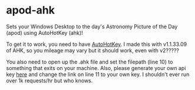 # apod-ahk
Sets your Windows Desktop to the day's Astronomy Picture of the Day (apod) using AutoHotKey (ahk)!

To get it to work, you need to have [AutoHotKey](https://www.autohotkey.com/). I made this with v1.1.33.09 of AHK, so you mileage may vary but it should work, even with v2?????

You also need to open up the .ahk file and set the filepath (line 10) to something that exits on your machine. 
Also, please generate your own api key [here](https://api.nasa.gov/) and change the link on line 11 to your own key. I shouldn't ever run over 1k requests/hr but who knows.
